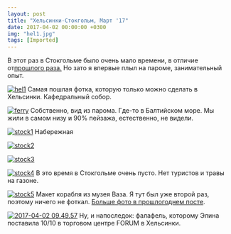 ```yaml
---
layout: post
title: "Хельсинки-Стокгольм, Март '17"
date: 2017-04-02 00:00:00 +0300
img: "hel1.jpg"
tags: [Imported]
---
```


В этот раз в Стокгольме было очень мало времени, в отличие от[прошлого раза.](https://blog.alexeyev.me/2016/07/stockholm/ "Стокгольм ’16") Но зато я впервые плыл на пароме, занимательный опыт.

[![hel1](/blog/assets/hel1.jpg)](/blog/assets/hel1.jpg) Самая пошлая фотка, которую только можно сделать в Хельсинки. Кафедральный собор.

[![ferry](/blog/assets/ferry-.jpg)](/blog/assets/ferry-.jpg) Собственно, вид из парома. Где-то в Балтийском море. Мы жили в самом низу и 90% пейзажа, естественно, не видели.

[![stock1](/blog/assets/stock1.jpg)](/blog/assets/stock1.jpg) Набережная

[![stock2](/blog/assets/stock2.jpg)](/blog/assets/stock2.jpg)

[![stock3](/blog/assets/stock3.jpg)](/blog/assets/stock3.jpg)

[![stock4](/blog/assets/stock4.jpg)](/blog/assets/stock4.jpg) В это время в Стокгольме очень пусто. Нет туристов и травы на газоне.

[![stock5](/blog/assets/stock5.jpg)](/blog/assets/stock5.jpg) Макет корабля из музея Ваза. Я тут был уже второй раз, поэтому ничего не фоткал. [Больше фото в прошлогоднем посте](https://blog.alexeyev.me/2016/07/stockholm/ "Стокгольм ’16").

[![2017-04-02 09.49.57](/blog/assets/2017-04-02-09.49.57.jpg)](/blog/assets/2017-04-02-09.49.57.jpg) Ну, и напоследок: фалафель, которому Элина поставила 10/10 в торговом центре FORUM в Хельсинки.